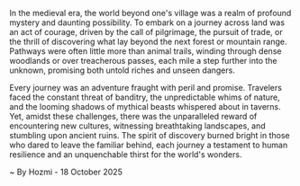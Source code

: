 
In the medieval era, the world beyond one's village was a realm of profound mystery and daunting possibility. To embark on a journey across land was an act of courage, driven by the call of pilgrimage, the pursuit of trade, or the thrill of discovering what lay beyond the next forest or mountain range. Pathways were often little more than animal trails, winding through dense woodlands or over treacherous passes, each mile a step further into the unknown, promising both untold riches and unseen dangers.

Every journey was an adventure fraught with peril and promise. Travelers faced the constant threat of banditry, the unpredictable whims of nature, and the looming shadows of mythical beasts whispered about in taverns. Yet, amidst these challenges, there was the unparalleled reward of encountering new cultures, witnessing breathtaking landscapes, and stumbling upon ancient ruins. The spirit of discovery burned bright in those who dared to leave the familiar behind, each journey a testament to human resilience and an unquenchable thirst for the world's wonders.

~ By Hozmi - 18 October 2025
